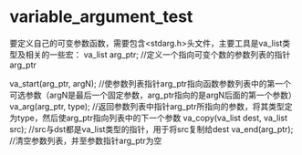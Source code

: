 # variable_argument_test

要定义自己的可变参数函数，需要包含<stdarg.h>头文件，主要工具是va_list类型及相关的一些宏：
va_list arg_ptr; //定义一个指向可变个数的参数列表的指针arg_ptr

va_start(arg_ptr, argN); //使参数列表指针arg_ptr指向函数参数列表中的第一个可选参数（argN是最后一个固定参数，arg_ptr指向的是argN后面的第一个参数）
va_arg(arg_ptr, type); //返回参数列表中指针arg_ptr所指向的参数，将其类型定为type，然后使arg_ptr指向列表中的下一个参数
va_copy(va_list dest, va_list src); //src与dst都是va_list类型的指针，用于将src复制给dest
va_end(arg_ptr); //清空参数列表，并至参数指针arg_ptr为空

